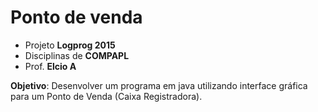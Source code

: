 # Ponto de venda

- Projeto **Logprog 2015**
- Disciplinas de **COMPAPL**
- Prof. **Elcio A**

**Objetivo**: Desenvolver um programa em java utilizando interface gráfica para
um Ponto de Venda (Caixa Registradora).
